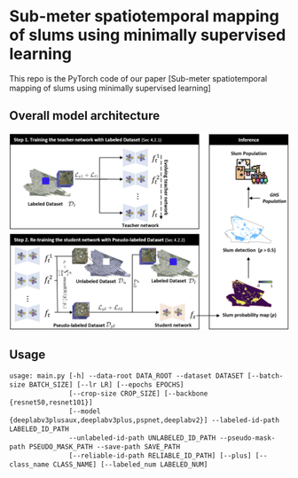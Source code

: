 # Sub-meter spatiotemporal mapping of slums using minimally supervised learning #
This repo is the PyTorch code of our paper [Sub-meter spatiotemporal mapping of slums using minimally supervised learning]

## Overall model architecture ##
<center><img src="./figure/model_arch.png"> </center>

## Usage ##
```
usage: main.py [-h] --data-root DATA_ROOT --dataset DATASET [--batch-size BATCH_SIZE] [--lr LR] [--epochs EPOCHS]
               [--crop-size CROP_SIZE] [--backbone {resnet50,resnet101}]
               [--model {deeplabv3plusaux,deeplabv3plus,pspnet,deeplabv2}] --labeled-id-path LABELED_ID_PATH
               --unlabeled-id-path UNLABELED_ID_PATH --pseudo-mask-path PSEUDO_MASK_PATH --save-path SAVE_PATH
               [--reliable-id-path RELIABLE_ID_PATH] [--plus] [--class_name CLASS_NAME] [--labeled_num LABELED_NUM]
```
